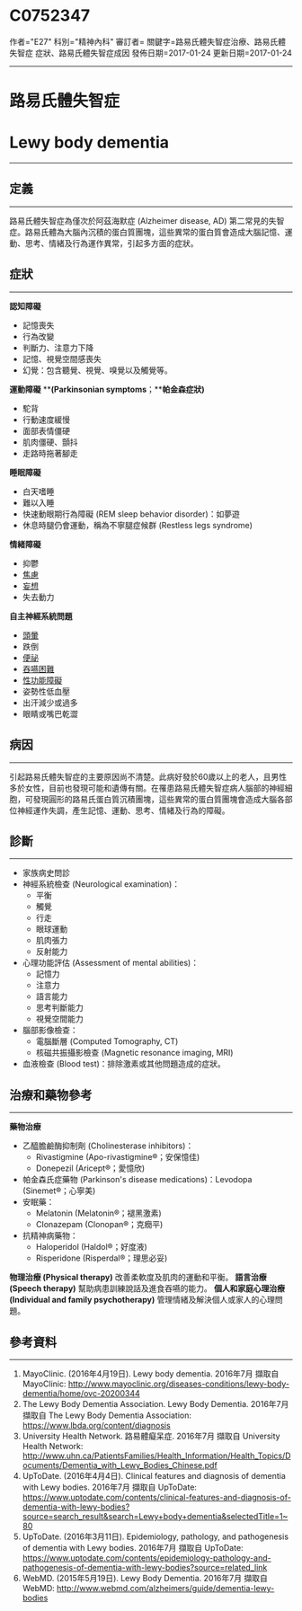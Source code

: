 # C0752347
作者="E27"
科別="精神內科"
審訂者=
關鍵字=路易氏體失智症治療、路易氏體失智症 症狀、路易氏體失智症成因
發佈日期=2017-01-24
更新日期=2017-01-24

----------
# 路易氏體失智症
# Lewy body dementia
----------
## 定義
----------

路易氏體失智症為僅次於阿茲海默症 (Alzheimer disease, AD) 第二常見的失智症。路易氏體為大腦內沉積的蛋白質團塊，這些異常的蛋白質會造成大腦記憶、運動、思考、情緒及行為運作異常，引起多方面的症狀。

## 症狀
----------

**認知障礙**

- 記憶喪失
- 行為改變
- 判斷力、注意力下降
- 記憶、視覺空間感喪失
- 幻覺：包含聽覺、視覺、嗅覺以及觸覺等。

**運動障礙** ******(****P****arkinsonian symptoms****；****帕金森症狀)**

- 駝背
- 行動速度緩慢
- 面部表情僵硬
- 肌肉僵硬、顫抖
- 走路時拖著腳走

**睡眠障礙**

- 白天嗜睡
- 難以入睡
- 快速動眼期行為障礙 (REM sleep behavior disorder)：如夢遊
- 休息時腿仍會運動，稱為不寧腿症候群 (Restless legs syndrome)

**情緒障礙**

- 抑鬱
- [焦慮](C0003467)
- [妄想](C0011253)
- 失去動力

**自主神經系統問題**

- [頭暈](C0012833)
- 跌倒
- [便祕](C0009806)
- [吞嚥困難](C0011168)
- [性功能障礙](C0242350-01)
- 姿勢性低血壓
- 出汗減少或過多
- 眼睛或嘴巴乾澀
## 病因
----------

引起路易氏體失智症的主要原因尚不清楚。此病好發於60歲以上的老人，且男性多於女性，目前也發現可能和遺傳有關。在罹患路易氏體失智症病人腦部的神經細胞，可發現圓形的路易氏蛋白質沉積團塊，這些異常的蛋白質團塊會造成大腦各部位神經運作失調，產生記憶、運動、思考、情緒及行為的障礙。

## 診斷
----------
- 家族病史問診
- 神經系統檢查 (Neurological examination)：
  - 平衡
  - 觸覺
  - 行走
  - 眼球運動
  - 肌肉張力
  - 反射能力
- 心理功能評估 (Assessment of mental abilities)：
  - 記憶力
  - 注意力
  - 語言能力
  - 思考判斷能力
  - 視覺空間能力
- 腦部影像檢查：
  - 電腦斷層 (Computed Tomography, CT)
  - 核磁共振攝影檢查 (Magnetic resonance imaging, MRI)
- 血液檢查 (Blood test)：排除激素或其他問題造成的症狀。
## 治療和藥物參考
----------

**藥物治療**

- 乙醯膽鹼酶抑制劑 (Cholinesterase inhibitors)：
  - Rivastigmine (Apo-rivastigmine®；安保憶佳)
  - Donepezil (Aricept®；愛憶欣)
- 帕金森氏症藥物 (Parkinson's disease medications)：Levodopa (Sinemet®；心寧美)
- 安眠藥：
  - Melatonin (Melatonin®；褪黑激素)
  - Clonazepam (Clonopan®；克癇平)
- 抗精神病藥物：
  - Haloperidol (Haldol®；好度液)
  - Risperidone (Risperdal®；理思必妥)

**物理治療 (Physical therapy)**
改善柔軟度及肌肉的運動和平衡。
**語言治療 (Speech therapy)**
幫助病患訓練說話及進食吞嚥的能力。
**個人和家庭心理治療 (Individual and family psychotherapy)**
管理情緒及解決個人或家人的心理問題。

## 參考資料
----------
1. MayoClinic. (2016年4月19日). Lewy body dementia. 2016年7月 擷取自 MayoClinic: http://www.mayoclinic.org/diseases-conditions/lewy-body-dementia/home/ovc-20200344
2. The Lewy Body Dementia Association. Lewy Body Dementia. 2016年7月 擷取自 The Lewy Body Dementia Association: 
  https://www.lbda.org/content/diagnosis
3. University Health Network. 路易體癡呆症. 2016年7月 擷取自 University Health Network: http://www.uhn.ca/PatientsFamilies/Health_Information/Health_Topics/Documents/Dementia_with_Lewy_Bodies_Chinese.pdf
4. UpToDate. (2016年4月4日). Clinical features and diagnosis of dementia with Lewy bodies. 2016年7月 擷取自 UpToDate: 
  https://www.uptodate.com/contents/clinical-features-and-diagnosis-of-dementia-with-lewy-bodies?source=search_result&search=Lewy+body+dementia&selectedTitle=1~80
5. UpToDate. (2016年3月11日). Epidemiology, pathology, and pathogenesis of dementia with Lewy bodies. 2016年7月 擷取自 UpToDate: 
  https://www.uptodate.com/contents/epidemiology-pathology-and-pathogenesis-of-dementia-with-lewy-bodies?source=related_link
6. WebMD. (2015年5月19日). Lewy Body Dementia. 2016年7月 擷取自 WebMD: http://www.webmd.com/alzheimers/guide/dementia-lewy-bodies

